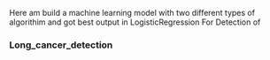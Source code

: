 Here am build a machine learning model with two different types of algorithim and got best output in 
LogisticRegression For Detection of 
### Long_cancer_detection
 
